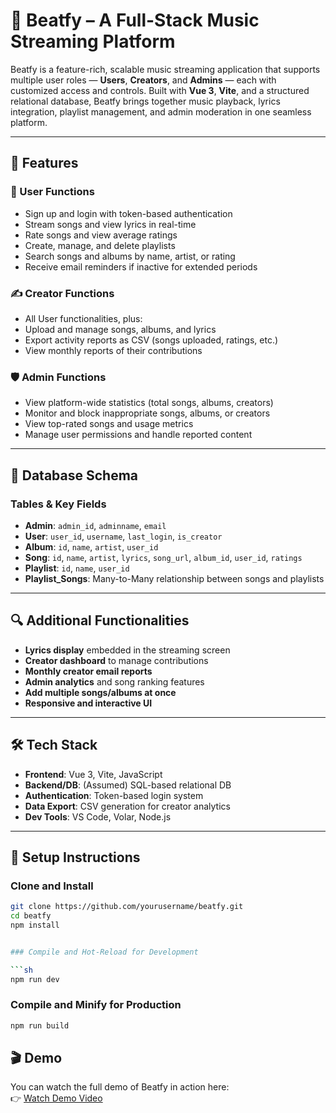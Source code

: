 # 🎵 Beatfy – A Full-Stack Music Streaming Platform

Beatfy is a feature-rich, scalable music streaming application that supports multiple user roles — **Users**, **Creators**, and **Admins** — each with customized access and controls. Built with **Vue 3**, **Vite**, and a structured relational database, Beatfy brings together music playback, lyrics integration, playlist management, and admin moderation in one seamless platform.

---

## 🚀 Features

### 👤 User Functions
- Sign up and login with token-based authentication
- Stream songs and view lyrics in real-time
- Rate songs and view average ratings
- Create, manage, and delete playlists
- Search songs and albums by name, artist, or rating
- Receive email reminders if inactive for extended periods

### ✍️ Creator Functions
- All User functionalities, plus:
- Upload and manage songs, albums, and lyrics
- Export activity reports as CSV (songs uploaded, ratings, etc.)
- View monthly reports of their contributions

### 🛡️ Admin Functions
- View platform-wide statistics (total songs, albums, creators)
- Monitor and block inappropriate songs, albums, or creators
- View top-rated songs and usage metrics
- Manage user permissions and handle reported content

---

## 🧱 Database Schema

### Tables & Key Fields
- **Admin**: `admin_id`, `adminname`, `email`
- **User**: `user_id`, `username`, `last_login`, `is_creator`
- **Album**: `id`, `name`, `artist`, `user_id`
- **Song**: `id`, `name`, `artist`, `lyrics`, `song_url`, `album_id`, `user_id`, `ratings`
- **Playlist**: `id`, `name`, `user_id`
- **Playlist_Songs**: Many-to-Many relationship between songs and playlists

---

## 🔍 Additional Functionalities

- **Lyrics display** embedded in the streaming screen
- **Creator dashboard** to manage contributions
- **Monthly creator email reports**
- **Admin analytics** and song ranking features
- **Add multiple songs/albums at once**
- **Responsive and interactive UI**

---

## 🛠️ Tech Stack

- **Frontend**: Vue 3, Vite, JavaScript
- **Backend/DB**: (Assumed) SQL-based relational DB
- **Authentication**: Token-based login system
- **Data Export**: CSV generation for creator analytics
- **Dev Tools**: VS Code, Volar, Node.js

---

## 🧪 Setup Instructions

### Clone and Install

```bash
git clone https://github.com/yourusername/beatfy.git
cd beatfy
npm install


### Compile and Hot-Reload for Development

```sh
npm run dev
```

### Compile and Minify for Production

```sh
npm run build
```

## 🎬 Demo

You can watch the full demo of Beatfy in action here:  
👉 [Watch Demo Video](https://drive.google.com/file/d/1joIa3zq7MpkHTIsnSxMXrS4Y7oX7RwD2/view?usp=drive_link)





